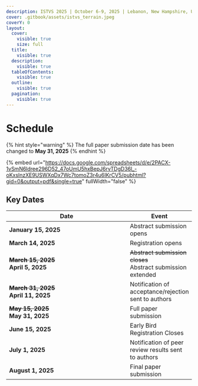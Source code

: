 ```yaml
---
description: ISTVS 2025 | October 6-9, 2025 | Lebanon, New Hampshire, USA
cover: .gitbook/assets/istvs_terrain.jpeg
coverY: 0
layout:
  cover:
    visible: true
    size: full
  title:
    visible: true
  description:
    visible: true
  tableOfContents:
    visible: true
  outline:
    visible: true
  pagination:
    visible: true
---
```


# Schedule

{% hint style="warning" %}
The full paper submission date has been changed to **May 31, 2025**&#x20;
{% endhint %}

{% embed url="https://docs.google.com/spreadsheets/d/e/2PACX-1vSmN6ldree296D52_47oUmU5hxBepJ6rvTDgD36l_-oKxslnzXE9USWXqDx7Wc7tomoZ3r4u6IKrCV5/pubhtml?gid=0&output=pdf&single=true" fullWidth="false" %}



## Key Dates

<table><thead><tr><th width="346">Date</th><th>Event</th></tr></thead><tbody><tr><td><strong>January 15, 2025</strong></td><td>Abstract submission opens</td></tr><tr><td><strong>March 14, 2025</strong></td><td>Registration opens</td></tr><tr><td><del><strong>March 15, 2025</strong></del><br><strong>April 5, 2025</strong></td><td><del>Abstract submission closes</del><br>Abstract submission extended</td></tr><tr><td><del><strong>March 31, 2025</strong></del><br><strong>April 11, 2025</strong></td><td>Notification of acceptance/rejection sent to authors</td></tr><tr><td><del><strong>May 15, 2025</strong></del><br><strong>May 31, 2025</strong></td><td>Full paper submission</td></tr><tr><td><strong>June 15, 2025</strong></td><td>Early Bird Registration Closes</td></tr><tr><td><strong>July 1, 2025</strong></td><td>Notification of peer review results sent to authors</td></tr><tr><td><strong>August 1, 2025</strong></td><td>Final paper submission</td></tr></tbody></table>

